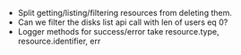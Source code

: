- Split getting/listing/filtering resources from deleting them.
- Can we filter the disks list api call with len of users eq 0?
- Logger methods for success/error take resource.type, resource.identifier, err
